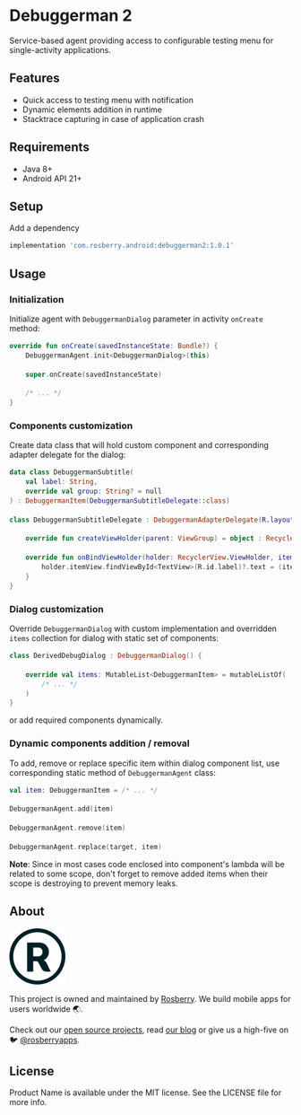 # Debuggerman 2

Service-based agent providing access to configurable testing menu for single-activity applications.

## Features

- Quick access to testing menu with notification
- Dynamic elements addition in runtime
- Stacktrace capturing in case of application crash

## Requirements

- Java 8+
- Android API 21+

## Setup

Add a dependency

```groovy
implementation 'com.rosberry.android:debuggerman2:1.0.1'
```

## Usage

### Initialization

Initialize agent with `DebuggermanDialog` parameter in activity `onCreate` method:

```kotlin
override fun onCreate(savedInstanceState: Bundle?) {
    DebuggermanAgent.init<DebuggermanDialog>(this)

    super.onCreate(savedInstanceState)
    
    /* ... */
}
```

### Components customization

Create data class that will hold custom component and corresponding adapter delegate for the dialog:

```kotlin
data class DebuggermanSubtitle(
    val label: String,
    override val group: String? = null
) : DebuggermanItem(DebuggermanSubtitleDelegate::class)

class DebuggermanSubtitleDelegate : DebuggermanAdapterDelegate(R.layout.item_subtitle) {

    override fun createViewHolder(parent: ViewGroup) = object : RecyclerView.ViewHolder(inflate(parent)) {}

    override fun onBindViewHolder(holder: RecyclerView.ViewHolder, item: DebuggermanItem) {
        holder.itemView.findViewById<TextView>(R.id.label)?.text = (item as? DebuggermanSubtitle)?.label
    }
}
```

### Dialog customization

Override `DebuggermanDialog` with custom implementation and overridden `items` collection for dialog with static set of components:

```kotlin
class DerivedDebugDialog : DebuggermanDialog() {

    override val items: MutableList<DebuggermanItem> = mutableListOf(
        /* ... */
    )
}
```

or add required components dynamically.

### Dynamic components addition / removal

To add, remove or replace specific item within dialog component list, use corresponding static method of `DebuggermanAgent` class:

```kotlin
val item: DebuggermanItem = /* ... */

DebuggermanAgent.add(item)

DebuggermanAgent.remove(item)

DebuggermanAgent.replace(target, item)
```

**Note**: Since in most cases code enclosed into component's lambda will be related to some scope, don't forget to remove added items when their scope is destroying to prevent memory leaks.

## About

<img src="https://github.com/rosberry/Foundation/blob/master/Assets/full_logo.png?raw=true" height="100" />

This project is owned and maintained by [Rosberry](http://rosberry.com). We build mobile apps for users worldwide 🌏.

Check out our [open source projects](https://github.com/rosberry), read [our blog](https://medium.com/@Rosberry) or give
us a high-five on 🐦 [@rosberryapps](http://twitter.com/RosberryApps).

## License

Product Name is available under the MIT license. See the LICENSE file for more info.
